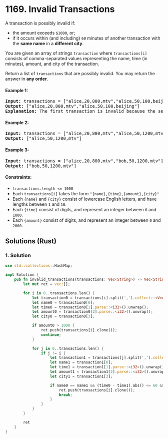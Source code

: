 # 1169. Invalid Transactions
A transaction is possibly invalid if:

* the amount exceeds `$1000`, or;
* if it occurs within (and including) `60` minutes of another transaction with the **same name** in a **different city**.

You are given an array of strings `transaction` where `transactions[i]` consists of comma-separated values representing the name, time (in minutes), amount, and city of the transaction.

Return a list of `transactions` that are possibly invalid. You may return the answer in **any order**.

#### Example 1:
<pre>
<strong>Input:</strong> transactions = ["alice,20,800,mtv","alice,50,100,beijing"]
<strong>Output:</strong> ["alice,20,800,mtv","alice,50,100,beijing"]
<strong>Explanation:</strong> The first transaction is invalid because the second transaction occurs within a difference of 60 minutes, have the same name and is in a different city. Similarly the second one is invalid too.
</pre>

#### Example 2:
<pre>
<strong>Input:</strong> transactions = ["alice,20,800,mtv","alice,50,1200,mtv"]
<strong>Output:</strong> ["alice,50,1200,mtv"]
</pre>

#### Example 3:
<pre>
<strong>Input:</strong> transactions = ["alice,20,800,mtv","bob,50,1200,mtv"]
<strong>Output:</strong> ["bob,50,1200,mtv"]
</pre>

#### Constraints:
* `transactions.length <= 1000`
* Each `transactions[i]` takes the form `"{name},{time},{amount},{city}"`
* Each `{name}` and `{city}` consist of lowercase English letters, and have lengths between `1` and `10`.
* Each `{time}` consist of digits, and represent an integer between `0` and `1000`.
* Each `{amount}` consist of digits, and represent an integer between `0` and `2000`.

## Solutions (Rust)

### 1. Solution
```Rust
use std::collections::HashMap;

impl Solution {
    pub fn invalid_transactions(transactions: Vec<String>) -> Vec<String> {
        let mut ret = vec![];

        for i in 0..transactions.len() {
            let transaction0 = transactions[i].split(',').collect::<Vec<_>>();
            let name0 = transaction0[0];
            let time0 = transaction0[1].parse::<i32>().unwrap();
            let amount0 = transaction0[2].parse::<i32>().unwrap();
            let city0 = transaction0[3];

            if amount0 > 1000 {
                ret.push(transactions[i].clone());
                continue;
            }

            for j in 0..transactions.len() {
                if j != i {
                    let transaction1 = transactions[j].split(',').collect::<Vec<_>>();
                    let name1 = transaction1[0];
                    let time1 = transaction1[1].parse::<i32>().unwrap();
                    let amount1 = transaction1[2].parse::<i32>().unwrap();
                    let city1 = transaction1[3];

                    if name0 == name1 && (time0 - time1).abs() <= 60 && city0 != city1 {
                        ret.push(transactions[i].clone());
                        break;
                    }
                }
            }
        }

        ret
    }
}
```

